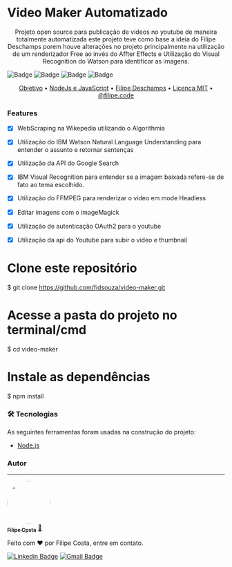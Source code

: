 # Video Maker Automatizado
<p id="sobre" align="center">Projeto open source para publicação de videos no youtube de maneira totalmente automatizada este projeto teve como base a ideia do Filipe Deschamps porem houve alterações no projeto principalmente na utilização de um renderizador Free ao invés do Affter Effects e Utilização do Visual Recognition do Watson para identificar as imagens.</p>

![Badge](https://img.shields.io/badge/Code-JavaScript-yellow)
![Badge](https://img.shields.io/badge/Node-Version%20%3A%2012.18.3-brightgreen)
![Badge](https://img.shields.io/badge/Status-Conclu%C3%ADdo-green)
![Badge](https://img.shields.io/badge/Instagram-%40filipe.code-red)

<p align="center">
 <a href="#objetivo">Objetivo</a> •
 <a href="#tecnologias">NodeJs e JavaScript</a> • 
 <a href="https://github.com/filipedeschamps">Filipe Deschamps</a> • 
 <a href="#licenc-a">Licença MIT</a> • 
 <a href="https://www.instagram.com/ofilipe.code/">@filipe.code</a>
</p>

### Features

- [x] WebScraping na Wikepedia utilizando o Algorithmia
- [x] Utilização do IBM Watson Natural Language Understanding para entender o assunto e retornar sentenças
- [x] Utilização da API do Google Search 
- [x] IBM Visual Recognition para entender se a imagem baixada refere-se de fato ao tema escolhido. 
- [x] Utilização do FFMPEG para renderizar o video em mode Headless
- [x] Editar imagens com o imageMagick
- [x] Utilização de autenticação OAuth2 para o youtube
- [x] Utilização da api do Youtube para subir o video e thumbnail


# Clone este repositório
$ git clone <https://github.com/fidsouza/video-maker.git>

# Acesse a pasta do projeto no terminal/cmd
$ cd video-maker

# Instale as dependências
$ npm install


### 🛠 Tecnologias

As seguintes ferramentas foram usadas na construção do projeto:

- [Node.js](https://nodejs.org/en/)

### Autor
---

<a href="https://blog.rocketseat.com.br/author/thiago/">
 <img style="border-radius: 50%;" src="https://avatars3.githubusercontent.com/u/380327?s=460&u=61b426b901b8fe02e12019b1fdb67bf0072d4f00&v=4" width="100px;" alt=""/>
 <br />
 <sub><b>Filipe Cpsta</b></sub></a> <a href="https://www.filipedacosta.com" title="Filipe Code">🚀</a>


Feito com ❤️ por Filipe Costa, entre em contato.

[![Linkedin Badge](https://img.shields.io/badge/-Thiago-blue?style=flat-square&logo=Linkedin&logoColor=white&link=https://www.linkedin.com/in/tgmarinho/)](https://www.linkedin.com/in/filipe-souza-836a9b26/) 
[![Gmail Badge](https://img.shields.io/badge/-tgmarinho@gmail.com-c14438?style=flat-square&logo=Gmail&logoColor=white&link=mailto:tgmarinho@gmail.com)](mailto:filipe.cdesouza@gmail.com)






